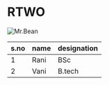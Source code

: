 # RTWO
![Mr.Bean](https://m.media-amazon.com/images/M/MV5BOGNjZTRlNDctNGI0Yi00YmFkLTljMmQtMjQ1ZjdiNmU5YTc0XkEyXkFqcGdeQXVyNTA4NzY1MzY@._V1_FMjpg_UX1000_.jpg)

s.no|name|designation
-----|-----|-----------
1|Rani|BSc
2|Vani|B.tech
